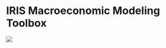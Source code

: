 # IRIS Macroeconomic Modeling Toolbox

<a href="https://teamcity.ogresearch.com/viewType.html?buildTypeId=IrisToolbox_CiBuild&guest=1">
  <img src="https://teamcity.ogresearch.com/app/rest/builds/buildType:(id:IrisToolbox_CiBuild)/statusIcon"/>
</a>

